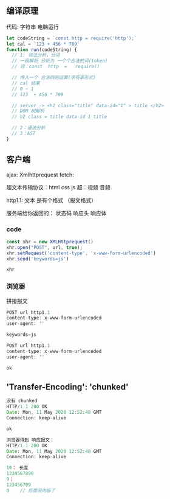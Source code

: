 ## 编译原理

代码: 字符串
电脑运行
```js
let codeString = `const http = require('http');`
let cal = `123 + 456 * 789`
function run(codeString) {
  // 1: 词法分析，分词
  // 一段解析 分析为 一个个合法的词(token)
  // 词：const  http  =   require()

  // 传入一个 合法四则运算(字符串形式)
  // cal 结果
  // 0 ~ 1
  // 123  + 456 * 789

  // server -> <h2 class="title" data-id="1" > title </h2>
  // DOM 树解析
  // h2 class = title data-id 1 title

  // 2：语法分析
  // 3：AST
}
```

## 客户端
ajax: Xmlhttprequest
fetch: 

超文本传输协议：html css js 超：视频 音频

http1.1: 文本 是有个格式 （报文格式）

服务端给你返回的：
状态码
响应头
响应体

### code
```js
const xhr = new XMLHttprequest()
xhr.open("POST", url, true);
xhr.setRequest('content-type', 'x-www-form-urlencoded')
xhr.send('keywords=js')

xhr
```

### 浏览器
拼接报文

```js
POST url http1.1
content-type: x-www-form-urlencoded
user-agent: ''

keywords=js

```

```js
POST url http1.1
content-type: x-www-form-urlencoded
user-agent: ''

ok

```

## 'Transfer-Encoding': 'chunked'
```js
没有 chunked
HTTP/1.1 200 OK
Date: Mon, 11 May 2020 12:52:48 GMT
Connection: keep-alive

ok

```

```js
浏览器得到 响应报文：
HTTP/1.1 200 OK
Date: Mon, 11 May 2020 12:52:48 GMT
Connection: keep-alive

10： 长度
1234567890
9：
123456789
0    // 后面没内容了

```



